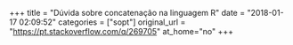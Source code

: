 +++
title = "Dúvida sobre concatenação na linguagem R"
date = "2018-01-17 02:09:52"
categories = ["sopt"]
original_url = "https://pt.stackoverflow.com/q/269705"
at_home="no"
+++

